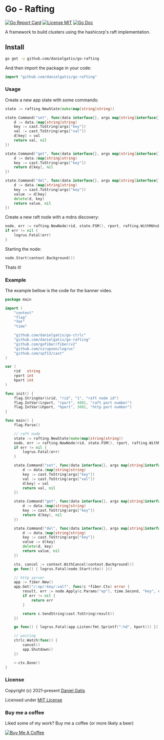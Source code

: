 # Go - Rafting

[![Go Report Card](https://goreportcard.com/badge/github.com/danielgatis/go-rafting?style=flat-square)](https://goreportcard.com/report/github.com/danielgatis/go-rafting)
[![License MIT](https://img.shields.io/badge/license-MIT-blue.svg)](https://raw.githubusercontent.com/danielgatis/go-rafting/master/LICENSE)
[![Go Doc](https://img.shields.io/badge/godoc-reference-blue.svg?style=flat-square)](https://godoc.org/github.com/danielgatis/go-rafting)

A framework to build clusters using the hashicorp's raft implementation.

## Install

```bash
go get -u github.com/danielgatis/go-rafting
```

And then import the package in your code:

```go
import "github.com/danielgatis/go-rafting"
```

### Usage

Create a new app state with some commands:

```go
state := rafting.NewState(make(map[string]string))

state.Command("set", func(data interface{}, args map[string]interface{}) (interface{}, error) {
    d := data.(map[string]string)
    key := cast.ToString(args["key"])
    val := cast.ToString(args["val"])
    d[key] = val
    return val, nil
})

state.Command("get", func(data interface{}, args map[string]interface{}) (interface{}, error) {
    d := data.(map[string]string)
    key := cast.ToString(args["key"])
    return d[key], nil
})

state.Command("del", func(data interface{}, args map[string]interface{}) (interface{}, error) {
    d := data.(map[string]string)
    key := cast.ToString(args["key"])
    value := d[key]
    delete(d, key)
    return value, nil
})
```

Create a new raft node with a mdns discovery:

```go
node, err := rafting.NewNode(rid, state.FSM(), rport, rafting.WithMdnsDiscovery())
if err != nil {
    logrus.Fatal(err)
}
```

Starting the node:

```go
node.Start(context.Background())
```

Thats it!

### Example

The example bellow is the code for the banner video.

```go
package main

import (
	"context"
	"flag"
	"fmt"
	"time"

	"github.com/danielgatis/go-ctrlc"
	"github.com/danielgatis/go-rafting"
	"github.com/gofiber/fiber/v2"
	"github.com/sirupsen/logrus"
	"github.com/spf13/cast"
)

var (
	rid   string
	rport int
	hport int
)

func init() {
	flag.StringVar(&rid, "rid", "1", "raft node id")
	flag.IntVar(&rport, "rport", 4001, "raft port number")
	flag.IntVar(&hport, "hport", 3001, "http port number")
}

func main() {
	flag.Parse()

	// raft node
	state := rafting.NewState(make(map[string]string))
	node, err := rafting.NewNode(rid, state.FSM(), rport, rafting.WithMdnsDiscovery())
	if err != nil {
		logrus.Fatal(err)
	}

	state.Command("set", func(data interface{}, args map[string]interface{}) (interface{}, error) {
		d := data.(map[string]string)
		key := cast.ToString(args["key"])
		val := cast.ToString(args["val"])
		d[key] = val
		return val, nil
	})

	state.Command("get", func(data interface{}, args map[string]interface{}) (interface{}, error) {
		d := data.(map[string]string)
		key := cast.ToString(args["key"])
		return d[key], nil
	})

	state.Command("del", func(data interface{}, args map[string]interface{}) (interface{}, error) {
		d := data.(map[string]string)
		key := cast.ToString(args["key"])
		value := d[key]
		delete(d, key)
		return value, nil
	})

	ctx, cancel := context.WithCancel(context.Background())
	go func() { logrus.Fatal(node.Start(ctx)) }()

	// http server
	app := fiber.New()
	app.Get("/:op/:key/:val?", func(c *fiber.Ctx) error {
		result, err := node.Apply(c.Params("op"), time.Second, "key", c.Params("key"), "val", c.Params("val"))
		if err != nil {
			return err
		}

		return c.SendString(cast.ToString(result))
	})

	go func() { logrus.Fatal(app.Listen(fmt.Sprintf(":%d", hport))) }()

	// waiting
	ctrlc.Watch(func() {
		cancel()
		app.Shutdown()
	})

	<-ctx.Done()
}
```

### License

Copyright (c) 2021-present [Daniel Gatis](https://github.com/danielgatis)

Licensed under [MIT License](./LICENSE)

### Buy me a coffee

Liked some of my work? Buy me a coffee (or more likely a beer)

<a href="https://www.buymeacoffee.com/danielgatis" target="_blank"><img src="https://bmc-cdn.nyc3.digitaloceanspaces.com/BMC-button-images/custom_images/orange_img.png" alt="Buy Me A Coffee" style="height: auto !important;width: auto !important;"></a>
